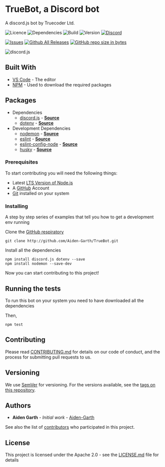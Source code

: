 # TrueBot, a Discord bot

A discord.js bot by Truecoder Ltd.

![Licence](http://img.shields.io/badge/Licence-Apache--2.0-green.svg)
![Dependencies](http://img.shields.io/badge/dependencies-Up_To_Date-green.svg)
![Build](http://img.shields.io/badge/build-passing-green.svg)
![Version](http://img.shields.io/badge/version-v0.1.0-blue.svg)
[![Discord](http://img.shields.io/discord/489768563255541792.svg)](http://discord.gg/kVct2PW)

[![Issues](http://img.shields.io/github/issues/Aiden-Garth/TrueBot.svg)](http://github.com/Aiden-Garth/TrueBot)
[![Github All Releases](http://img.shields.io/github/downloads/Aiden-Garth/TrueBot/total.svg)](http://github.com/Aiden-Garth/TrueBot/releases)
[![GitHub repo size in bytes](http://img.shields.io/github/repo-size/Aiden-Garth/TrueBot.svg)](http://github.com/Aiden-Garth/TrueBot)

![discord.js](https://nodei.co/npm/discord.js.png?downloads=true&stars=true)

## Built With

- [VS Code](http://code.visualstudio.com) - The editor
- [NPM](http://www.npmjs.com/) - Used to download the required packages

## Packages

- Dependencies
  - [discord.js](http://www.npmjs.com/package/discord.js) - **[Source](http://github.com/discordjs/discord.js)**
  - [dotenv](http://www.npmjs.com/package/dotenv) - **[Source](http://github.com/motdotla/dotenv)**
- Development Dependencies
  - [nodemon](http://www.npmjs.com/package/nodemon) - **[Source](http://github.com/remy/nodemon)**
  - [eslint](http://www.npmjs.com/package/eslint) - **[Source](http://github.com/eslint/eslint)**
  - [eslint-config-node](http://www.npmjs.com/package/eslint-config-node) - **[Source](http://github.com/kunalgolani/eslint-config)**
  - [husky](http://www.npmjs.com/package/husky) - **[Source](http://github.com/typicode/husky)**

### Prerequisites

To start contributing you will need the following things:

- Latest [LTS Version of Node.js](http://nodejs.org/en/)
- A [GitHub](http://github.com) Account
- [Git](http://git-scm.com/) installed on your system

### Installing

A step by step series of examples that tell you how to get a development env running

Clone the [GitHub respiratory](http://github.com/Aiden-Garth/TrueBot)

```terminal
git clone http://github.com/Aiden-Garth/TrueBot.git
```

Install all the dependencies

```terminal
npm install discord.js dotenv --save
npm install nodemon --save-dev
```

Now you can start contributing to this project!

## Running the tests

To run this bot on your system you need to have downloaded all the dependencies

Then,

```terminal
npm test
```

## Contributing

Please read [CONTRIBUTING.md](CONTRIBUTING.md) for details on our code of conduct, and the process for submitting pull requests to us.

## Versioning

We use [SemVer](http://semver.org/) for versioning. For the versions available, see the [tags on this repository](http://github.com/Aiden-Garth/TrueBot).

## Authors

- **Aiden Garth** - *Initial work* - [Aiden-Garth](http://github.com/Aiden-Garth)

See also the list of [contributors](http://github.com/Aiden-Garth/TrueBot/graphs/contributors) who participated in this project.

## License

This project is licensed under the Apache 2.0 - see the [LICENSE.md](LICENSE.md) file for details
